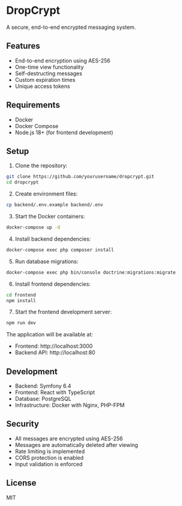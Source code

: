 # DropCrypt

A secure, end-to-end encrypted messaging system.

## Features

- End-to-end encryption using AES-256
- One-time view functionality
- Self-destructing messages
- Custom expiration times
- Unique access tokens

## Requirements

- Docker
- Docker Compose
- Node.js 18+ (for frontend development)

## Setup

1. Clone the repository:
```bash
git clone https://github.com/yourusername/dropcrypt.git
cd dropcrypt
```

2. Create environment files:
```bash
cp backend/.env.example backend/.env
```

3. Start the Docker containers:
```bash
docker-compose up -d
```

4. Install backend dependencies:
```bash
docker-compose exec php composer install
```

5. Run database migrations:
```bash
docker-compose exec php bin/console doctrine:migrations:migrate
```

6. Install frontend dependencies:
```bash
cd frontend
npm install
```

7. Start the frontend development server:
```bash
npm run dev
```

The application will be available at:
- Frontend: http://localhost:3000
- Backend API: http://localhost:80

## Development

- Backend: Symfony 6.4
- Frontend: React with TypeScript
- Database: PostgreSQL
- Infrastructure: Docker with Nginx, PHP-FPM

## Security

- All messages are encrypted using AES-256
- Messages are automatically deleted after viewing
- Rate limiting is implemented
- CORS protection is enabled
- Input validation is enforced

## License

MIT 